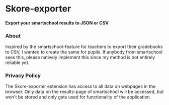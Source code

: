 # Skore-exporter
#### **Export your smartschool results to JSON or CSV**

### About
Inspired by the smartschool-feature for teachers to export their gradebooks to CSV, I wanted to create the same for pupils. If anybody from smartschool sees this, please natively implement this since my method is not entirely reliable yet.

### Privacy Policy
The Skore-exporter extension has access to all data on webpages in the browser. Only data on the results-page of smartschool will be accessed, but won't be stored and only gets used for functionality of the application.
